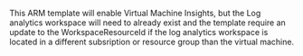   This ARM template will enable Virtual Machine Insights, but the Log analytics workspace will need to already exist and the template require an update to the WorkspaceResourceId if the log analytics workspace is located in a different subsription or resource group than the virtual machine.
